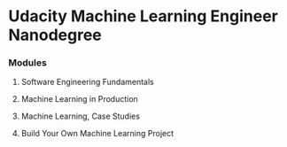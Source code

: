 # Udacity Machine Learning Engineer Nanodegree

### Modules
1. Software Engineering Fundamentals
  
2. Machine Learning in Production

3. Machine Learning, Case Studies

4. Build Your Own Machine Learning Project
